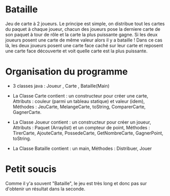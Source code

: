 # Bataille
Jeu de carte à 2 joueurs. Le principe est simple, on distribue tout les cartes du paquet à chaque joueur, chacun des joueurs pose la derniere carte de son paquet à tour de rôle et la carte la plus puissante gagne. Si les deux joueurs posent une carte de même valeur alors il y a bataille ! Dans ce cas là, les deux joueurs posent une carte face caché sur leur carte et reposent une carte face découverte et voit quelle carte est la plus puissante. 

# Organisation du programme

- 3 classes java : Joueur , Carte , Bataille(Main)

- La Classe Carte contient : un	constructeur	pour	créer	une	carte, Attributs	:	couleur	(parmi	un	tableau	statique)	et	valeur	(idem), Méthodes : JeuCarte, MelangeCarte, toString, ComparerCarte, GagnerCarte.

- La Classe Joueur contient : un	constructeur	pour	créer	un joueur, Attributs	: Paquet (Arraylist) et un compteur de point, Méthodes : TirerCarte, AjouteCarte, PossedeCarte, GetNombreCarte, GagnerPoint, toString.

- La Classe Bataille contient : un main, Méthodes : Distribuer, Jouer

# Petit soucis

Comme il y'a souvent "Bataille", le jeu est très long et donc pas sur d'obtenir un résultat dans la seconde.
